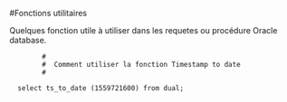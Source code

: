 #Fonctions utilitaires

Quelques fonction utile à utiliser dans les requetes ou procédure Oracle database.


			#
			#  Comment utiliser la fonction Timestamp to date
			#  
      
      select ts_to_date (1559721600) from dual;
